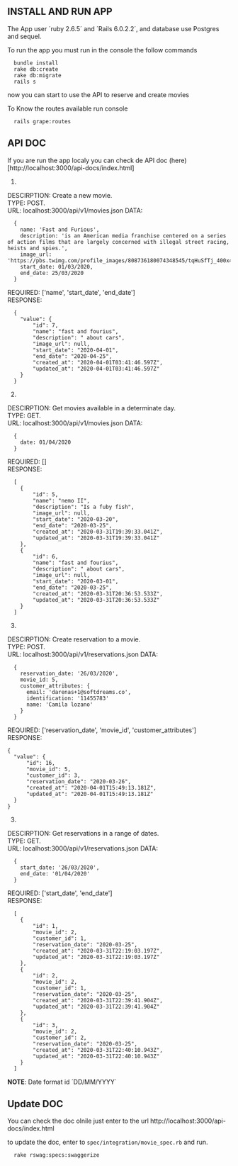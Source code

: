 ## INSTALL AND RUN APP

The App user ´ruby 2.6.5´ and ´Rails 6.0.2.2´, and database use Postgres and sequel.

To run the app you must run in the console the follow commands

````
  bundle install  
  rake db:create  
  rake db:migrate  
  rails s  
````

now you can start to use the API to reserve and create movies

To Know the routes available run console

```
  rails grape:routes
````

## API DOC

If you are run the app localy you can check de API doc (here)[http://localhost:3000/api-docs/index.html]

1. 
DESCIRPTION: Create a new movie.  
TYPE: POST.  
URL: localhost:3000/api/v1/movies.json
DATA:
```
  {
    name: 'Fast and Furious',
    description: 'is an American media franchise centered on a series of action films that are largely concerned with illegal street racing, heists and spies.',
    image_url: 'https://pbs.twimg.com/profile_images/808736180074348545/tqHuSfTj_400x400.jpg',
    start_date: 01/03/2020,
    end_date: 25/03/2020
  }
````
REQUIRED: ['name', 'start_date', 'end_date']  
RESPONSE:

````
  {
    "value": {
        "id": 7,
        "name": "fast and fourius",
        "description": " about cars",
        "image_url": null,
        "start_date": "2020-04-01",
        "end_date": "2020-04-25",
        "created_at": "2020-04-01T03:41:46.597Z",
        "updated_at": "2020-04-01T03:41:46.597Z"
    }
  }
````

2. 
DESCIRPTION: Get movies available in a determinate day.  
TYPE: GET.  
URL: localhost:3000/api/v1/movies.json
DATA:
```
  {
    date: 01/04/2020
  }
````
REQUIRED: []  
RESPONSE:

````
  [
    {
        "id": 5,
        "name": "nemo II",
        "description": "Is a fuby fish",
        "image_url": null,
        "start_date": "2020-03-20",
        "end_date": "2020-03-25",
        "created_at": "2020-03-31T19:39:33.041Z",
        "updated_at": "2020-03-31T19:39:33.041Z"
    },
    {
        "id": 6,
        "name": "fast and fourius",
        "description": " about cars",
        "image_url": null,
        "start_date": "2020-03-01",
        "end_date": "2020-03-25",
        "created_at": "2020-03-31T20:36:53.533Z",
        "updated_at": "2020-03-31T20:36:53.533Z"
    }
  ]
````

3. 
DESCIRPTION: Create reservation to a movie.  
TYPE: POST.  
URL: localhost:3000/api/v1/reservations.json
DATA:
```
  {
    reservation_date: '26/03/2020',
    movie_id: 5,
    customer_attributes: {
      email: 'darenas+1@softdreams.co',
      identification: '11455783'
      name: 'Camila lozano'
    }
  }
````
REQUIRED: ['reservation_date', 'movie_id', 'customer_attributes']  
RESPONSE:

````
{
  "value": {
      "id": 16,
      "movie_id": 5,
      "customer_id": 3,
      "reservation_date": "2020-03-26",
      "created_at": "2020-04-01T15:49:13.181Z",
      "updated_at": "2020-04-01T15:49:13.181Z"
  }
}
````

3. 
DESCIRPTION: Get reservations in a range of dates.  
TYPE: GET.  
URL: localhost:3000/api/v1/reservations.json
DATA:
```
  {
    start_date: '26/03/2020',
    end_date: '01/04/2020'
  }
````
REQUIRED: ['start_date', 'end_date']  
RESPONSE:

````
  [
    {
        "id": 1,
        "movie_id": 2,
        "customer_id": 1,
        "reservation_date": "2020-03-25",
        "created_at": "2020-03-31T22:19:03.197Z",
        "updated_at": "2020-03-31T22:19:03.197Z"
    },
    {
        "id": 2,
        "movie_id": 2,
        "customer_id": 1,
        "reservation_date": "2020-03-25",
        "created_at": "2020-03-31T22:39:41.904Z",
        "updated_at": "2020-03-31T22:39:41.904Z"
    },
    {
        "id": 3,
        "movie_id": 2,
        "customer_id": 2,
        "reservation_date": "2020-03-25",
        "created_at": "2020-03-31T22:40:10.943Z",
        "updated_at": "2020-03-31T22:40:10.943Z"
    }
  ]
````

**NOTE**: Date format id ´DD/MM/YYYY´

## Update DOC

You can check the doc olnile just enter to the url http://localhost:3000/api-docs/index.html

to update the doc, enter to `spec/integration/movie_spec.rb` and run.  

```
  rake rswag:specs:swaggerize
```


